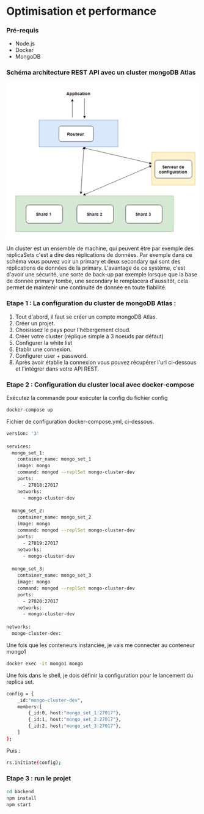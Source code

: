 Optimisation et performance
===================

### Pré-requis
* Node.js
* Docker
* MongoDB

### Schéma architecture REST API avec un cluster mongoDB Atlas
![alt text](https://github.com/JKS9/mds_m1_Juzans_etienne_optimperf/blob/master/schema_cluster_MongoDB.png)

Un cluster est un ensemble de machine, qui peuvent être par exemple des réplicaSets c'est à dire des réplications de données. Par exemple dans ce schéma vous pouvez voir un primary et deux secondary qui sont des réplications de données de la primary. L'avantage de ce système, c'est d'avoir une sécurité, une sorte de back-up par exemple lorsque que la base de donnée primary tombe, une secondary le remplacera d'aussitôt, cela permet de maintenir une continuité de donnée en toute fiabilité.

### Etape 1 : La configuration du cluster de mongoDB Atlas :
1) Tout d'abord, il faut se créer un compte mongoDB Atlas.
2) Créer un projet.
3) Choisissez le pays pour l'hébergement cloud.
4) Créer votre cluster (réplique simple à 3 noeuds par défaut)
5) Configurer la white list
6) Etablir une connexion.
7) Configurer user + password.
8) Après avoir établie la connexion vous pouvez récupérer l'url ci-dessous et l'intégrer dans votre API REST.

### Etape 2 : Configuration du cluster local avec docker-compose

Exécutez la commande pour exécuter la config du fichier config
```sh
docker-compose up
```

Fichier de configuration docker-compose.yml, ci-dessous.

```bash
version: '3'

services:
  mongo_set_1:
    container_name: mongo_set_1
    image: mongo
    command: mongod --replSet mongo-cluster-dev
    ports:
      - 27018:27017
    networks:
      - mongo-cluster-dev

  mongo_set_2:
    container_name: mongo_set_2
    image: mongo
    command: mongod --replSet mongo-cluster-dev
    ports:
      - 27019:27017
    networks:
      - mongo-cluster-dev

  mongo_set_3:
    container_name: mongo_set_3
    image: mongo
    command: mongod --replSet mongo-cluster-dev
    ports:
      - 27020:27017
    networks:
      - mongo-cluster-dev

networks:
  mongo-cluster-dev:
```

Une fois que les conteneurs instanciée, je vais me connecter au conteneur mongo1

```sh
docker exec -it mongo1 mongo
```
Une fois dans le shell,  je dois définir la configuration pour le lancement du replica set.
```sh
config = {
    _id:"mongo-cluster-dev",
    members:[
        {_id:0, host:"mongo_set_1:27017"},
        {_id:1, host:"mongo_set_2:27017"},
        {_id:2, host:"mongo_set_3:27017"},
    ]
};
```
Puis :
```sh
rs.initiate(config);
```

### Etape 3 : run le projet
 
```sh
cd backend
npm install 
npm start
```